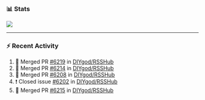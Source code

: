 ### :bar_chart: Stats

<a href="#">
  <img align="center" src="https://github-readme-stats.vercel.app/api?username=henryqw&count_private=true&show_icons=true" />
</a>
<!-- <a href="#">
  <img align="center" src="https://github-readme-stats-git-master.henryqw.vercel.app/api/top-langs/?username=HenryQW&layout=compact" />
</a> -->

---

### :zap: Recent Activity

<!--START_SECTION:activity-->

1. 🎉 Merged PR [#6219](https://github.com/DIYgod/RSSHub/pull/6219) in [DIYgod/RSSHub](https://github.com/DIYgod/RSSHub)
2. 🎉 Merged PR [#6214](https://github.com/DIYgod/RSSHub/pull/6214) in [DIYgod/RSSHub](https://github.com/DIYgod/RSSHub)
3. 🎉 Merged PR [#6208](https://github.com/DIYgod/RSSHub/pull/6208) in [DIYgod/RSSHub](https://github.com/DIYgod/RSSHub)
4. ❗️ Closed issue [#6202](https://github.com/DIYgod/RSSHub/issues/6202) in [DIYgod/RSSHub](https://github.com/DIYgod/RSSHub)
5. 🎉 Merged PR [#6215](https://github.com/DIYgod/RSSHub/pull/6215) in [DIYgod/RSSHub](https://github.com/DIYgod/RSSHub)
<!--END_SECTION:activity-->
